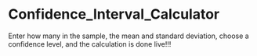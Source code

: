 # Confidence_Interval_Calculator
Enter how many in the sample, the mean and standard deviation, choose a confidence level, and the calculation is done live!!!

